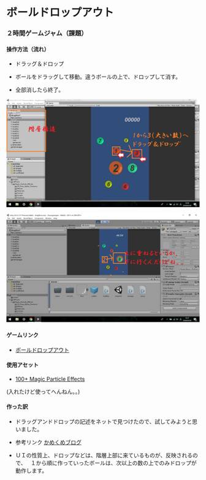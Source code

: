 # ボールドロップアウト

### ２時間ゲームジャム（課題）

#### 操作方法（流れ）

- ドラッグ＆ドロップ

- ボールをドラッグして移動。違うボールの上で、ドロップして消す。

- 全部消したら終了。

![](https://raw.githubusercontent.com/175B005/boaldropout/master/2018-02-09%20(1).png)

![](https://raw.githubusercontent.com/175B005/boaldropout/master/2018-02-09%20(2).png)
#### ゲームリンク

- [ボールドロップアウト](https://unityroom.com/games/boaldropout/webgl)

#### 使用アセット

- [100+ Magic Particle Effects](https://assetstore.unity.com/packages/vfx/particles/spells/100-magic-particle-effects-23515)

(入れたけど使ってへんねん。。)
#### 作った訳

- ドラッグアンドドロップの記述をネットで見つけたので、試してみようと思いました。

- 参考リンク [かめくめブログ](https://gametukurikata.com/ui/uiclickdrag)

- ＵＩの性質上、ドロップなどは、階層上部に来ているものが、反映されるので、  
１から順に作っていったボールは、次以上の数の上でのみドロップが動作します。
